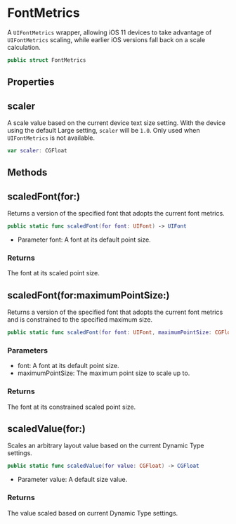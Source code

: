 # FontMetrics

A `UIFontMetrics` wrapper, allowing iOS 11 devices to take advantage of `UIFontMetrics` scaling,
while earlier iOS versions fall back on a scale calculation.

``` swift
public struct FontMetrics
```

## Properties

## scaler

A scale value based on the current device text size setting. With the device using the
default Large setting, `scaler` will be `1.0`. Only used when `UIFontMetrics` is not
available.

``` swift
var scaler: CGFloat
```

## Methods

## scaledFont(for:)

Returns a version of the specified font that adopts the current font metrics.

``` swift
public static func scaledFont(for font: UIFont) -> UIFont
```

  - Parameter font: A font at its default point size.

### Returns

The font at its scaled point size.

## scaledFont(for:maximumPointSize:)

Returns a version of the specified font that adopts the current font metrics and is
constrained to the specified maximum size.

``` swift
public static func scaledFont(for font: UIFont, maximumPointSize: CGFloat) -> UIFont
```

### Parameters

  - font: A font at its default point size.
  - maximumPointSize: The maximum point size to scale up to.

### Returns

The font at its constrained scaled point size.

## scaledValue(for:)

Scales an arbitrary layout value based on the current Dynamic Type settings.

``` swift
public static func scaledValue(for value: CGFloat) -> CGFloat
```

  - Parameter value: A default size value.

### Returns

The value scaled based on current Dynamic Type settings.
